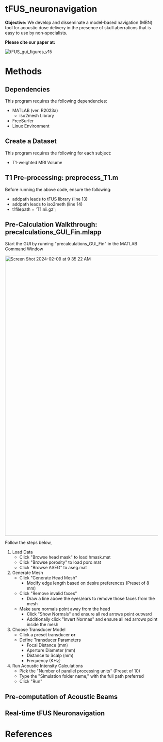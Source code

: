 # tFUS_neuronavigation

**Objective:** We develop and disseminate a model-based navigation (MBN) tool for acoustic dose delivery in the presence of skull aberrations that is easy to use by non-specialists.   

**Please cite our paper at:**

![tFUS_gui_figures_v15](https://github.com/parkerkotlarz/tFUS_neuronavigation/assets/157265957/46a368f3-d179-4d93-ac97-166008db5bcd)


# Methods

## Dependencies
This program requires the following dependencies:
- MATLAB (ver. R2023a)
  - iso2mesh Library
- FreeSurfer
- Linux Environment

## Create a Dataset
This program requires the following for each subject: 
- T1-weighted MRI Volume

## T1 Pre-processing: preprocess_T1.m
Before running the above code, ensure the following:
- addpath leads to tFUS library (line 13)
- addpath leads to iso2meth (line 14)
- t1filepath = 'T1.nii.gz'; 


## Pre-Calculation Walkthrough: precalculations_GUI_Fin.mlapp
Start the GUI by running "precalculations_GUI_Fin" in the MATLAB Command Window

<img width="920" alt="Screen Shot 2024-02-09 at 9 35 22 AM" src="https://github.com/parkerkotlarz/tFUS_neuronavigation/assets/157265957/f148ea3f-36ce-40d8-bae4-f0b828fda13c">

Follow the steps below,
1. Load Data
   - Click "Browse head mask" to load hmask.mat
   - Click "Browse porosity" to load poro.mat
   - Click "Browse ASEG" to aseg.mat
2. Generate Mesh
   - Click "Generate Head Mesh"
     - Modify edge length based on desire preferences (Preset of 8 mm)
   - Click "Remove invalid faces"
     - Draw a line above the eyes/ears to remove those faces from the mesh
   - Make sure normals point away from the head
     - Click "Show Normals" and ensure all red arrows point outward
     - Additionally click "Invert Normas" and ensure all red arrows point inside the mesh
3. Choose Transducer Model
   - Click a preset transducer **or**
   - Define Transducer Parameters
     - Focal Distance (mm)
     - Aperture Diameter (mm)
     - Distance to Scalp (mm)
     - Frequency (KHz)
4. Run Acoustic Intensity Calculations
   -  Pick the "Number of parallel processing units" (Preset of 10)
   -  Type the "Simulation folder name," with the full path preferred
   -  Click "Run"
  
   
     

## Pre-computation of Acoustic Beams

## Real-time tFUS Neuronavigation


# References

